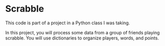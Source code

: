# Scrabble
This code is part of a project in a Python class I was taking.

In this project, you will process some data from a group of friends playing scrabble. You will use dictionaries to organize players, words, and points.
